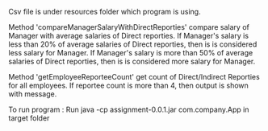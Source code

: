 Csv file is under resources folder which program is using.

Method 'compareManagerSalaryWithDirectReporties' compare salary of Manager with average salaries of Direct reporties.
If Manager's salary is less than 20% of average salaries of Direct reporties, then is is considered less salary for Manager.
If Manager's salary is more than 50% of average salaries of Direct reporties, then is is considered more salary for Manager.

Method 'getEmployeeReporteeCount' get count of Direct/Indirect Reporties for all employees. If reportee count is more than 4, then output is shown with message.

To run program : Run java -cp  assignment-0.0.1.jar com.company.App in target folder
